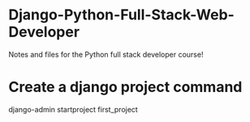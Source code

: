 # Django-Python-Full-Stack-Web-Developer
Notes and files for the Python full stack developer course!


# Create a django project command
django-admin startproject first_project
